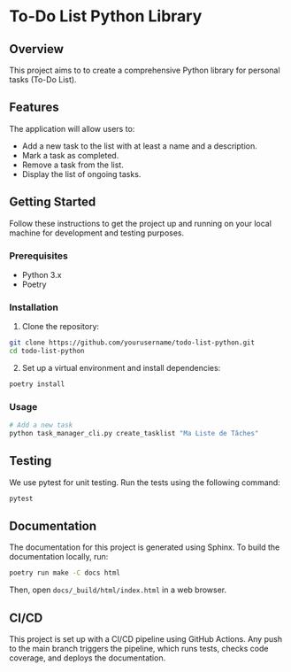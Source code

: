 # To-Do List Python Library

## Overview

This project aims to to create a comprehensive Python library for personal tasks (To-Do List). 

## Features

The application will allow users to:

- Add a new task to the list with at least a name and a description.
- Mark a task as completed.
- Remove a task from the list.
- Display the list of ongoing tasks.

## Getting Started

Follow these instructions to get the project up and running on your local machine for development and testing purposes.

### Prerequisites

- Python 3.x
- Poetry

### Installation

1. Clone the repository:

```bash
git clone https://github.com/yourusername/todo-list-python.git
cd todo-list-python
```

2. Set up a virtual environment and install dependencies:

```bash
poetry install
```

### Usage

```bash
# Add a new task
python task_manager_cli.py create_tasklist "Ma Liste de Tâches"
```

## Testing

We use pytest for unit testing. Run the tests using the following command:

```bash
pytest
```

## Documentation

The documentation for this project is generated using Sphinx. To build the documentation locally, run:

```bash
poetry run make -C docs html
```

Then, open `docs/_build/html/index.html` in a web browser.

## CI/CD

This project is set up with a CI/CD pipeline using GitHub Actions. 
Any push to the main branch triggers the pipeline, which runs tests, checks code coverage, and deploys the documentation.

